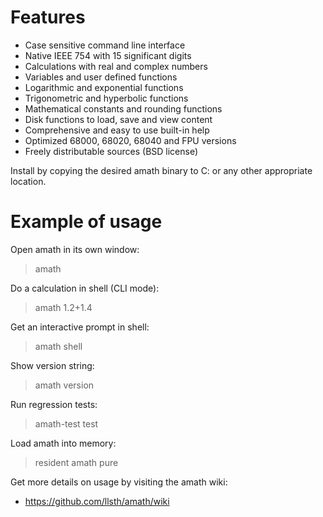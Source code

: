 Features
========

* Case sensitive command line interface
* Native IEEE 754 with 15 significant digits
* Calculations with real and complex numbers
* Variables and user defined functions
* Logarithmic and exponential functions
* Trigonometric and hyperbolic functions
* Mathematical constants and rounding functions
* Disk functions to load, save and view content
* Comprehensive and easy to use built-in help
* Optimized 68000, 68020, 68040 and FPU versions
* Freely distributable sources (BSD license)

Install by copying the desired amath binary to C: or any other appropriate location.

Example of usage
================

Open amath in its own window:
> amath

Do a calculation in shell (CLI mode):
> amath 1.2+1.4

Get an interactive prompt in shell:
> amath shell

Show version string:
> amath version

Run regression tests:
> amath-test test

Load amath into memory:
> resident amath pure

Get more details on usage by visiting the amath wiki:
* https://github.com/llsth/amath/wiki
